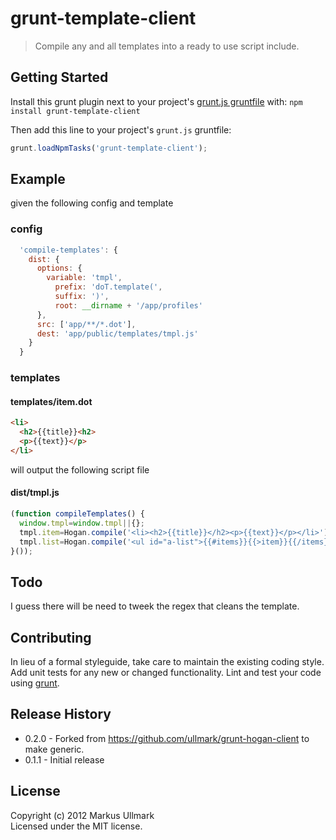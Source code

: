 # grunt-template-client

> Compile any and all templates into a ready to use script include.

## Getting Started
Install this grunt plugin next to your project's [grunt.js gruntfile][getting_started] with: `npm install grunt-template-client`

Then add this line to your project's `grunt.js` gruntfile:

```javascript
grunt.loadNpmTasks('grunt-template-client');
```

[grunt]: http://gruntjs.com/
[getting_started]: https://github.com/gruntjs/grunt/blob/master/docs/getting_started.md

## Example
given the following config and template
### config
```javascript
  'compile-templates': {
    dist: {
      options: {
        variable: 'tmpl',
          prefix: 'doT.template(',
          suffix: ')',
          root: __dirname + '/app/profiles'
      },
      src: ['app/**/*.dot'],
      dest: 'app/public/templates/tmpl.js'
    }
  }
```
### templates
#### templates/item.dot
```html
<li>
  <h2>{{title}}<h2>
  <p>{{text}}</p>
</li>
```

will output the following script file
#### dist/tmpl.js
```javascript
(function compileTemplates() {
  window.tmpl=window.tmpl||{};
  tmpl.item=Hogan.compile('<li><h2>{{title}}</h2><p>{{text}}</p></li>');
  tmpl.list=Hogan.compile('<ul id="a-list">{{#items}}{{>item}}{{/items}}</ul>');
}());
```

## Todo
I guess there will be need to tweek the regex that cleans the template.

## Contributing
In lieu of a formal styleguide, take care to maintain the existing coding style. Add unit tests for any new or changed functionality. Lint and test your code using [grunt][grunt].

## Release History
* 0.2.0 - Forked from https://github.com/ullmark/grunt-hogan-client to make generic.
* 0.1.1 - Initial release

## License
Copyright (c) 2012 Markus Ullmark  
Licensed under the MIT license.
